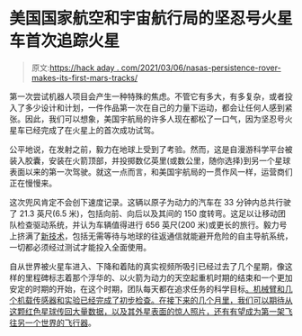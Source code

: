 # 美国国家航空和宇宙航行局的坚忍号火星车首次追踪火星

> 原文:[https://hack aday . com/2021/03/06/nasas-persistence-rover-makes-its-first-mars-tracks/](https://hackaday.com/2021/03/06/nasas-perseverance-rover-makes-its-first-martian-tracks/)

第一次尝试机器人项目会产生一种特殊的焦虑。不管它有多大，有多复杂，或者投入了多少设计和计划，一件作品第一次在自己的力量下运动，都会让任何人感到紧张。因此，我们可以想象，美国宇航局的许多人现在都松了一口气，因为坚忍号火星车已经完成了在火星上的首次成功试驾。

公平地说，在发射之前，毅力在地球上受到了考验。然而，这是自漫游科学平台被装入胶囊，安装在火箭顶部，并投掷数亿英里(或数公里，随你选择)到另一个星球表面以来的第一次驾驶。就这一点而言，和美国宇航局的一贯作风一样，运营商们正在慢慢来。

这次兜风肯定不会创下速度记录。这辆以原子为动力的汽车在 33 分钟内总共行驶了 21.3 英尺(6.5 米)，包括向前、向后以及其间的 150 度转弯。这足以让移动团队检查驱动系统，并认为车辆值得进行 656 英尺(200 米)或更长的旅行。毅力号上挤满了[新技术](https://mars.nasa.gov/files/mars2020/Mars2020_Fact_Sheet.pdf)，包括无需等待与地球的往返通信就能避开危险的自主导航系统，一切都必须经过测试才能投入全面使用。

自从世界被火星车进入、下降和着陆的真实视频所吸引已经过去了几个星期，像这样的里程碑标志着那个浮华的、以火箭为动力的天空起重机时期的结束和一个更加安定的时期的开始，在这个时期，团队每天都在追求任务的科学目标[。机械臂和几个机载传感器和实验已经完成了初步检查。在接下来的几个月里，我们可以期待从这颗红色星球传回大量数据，以及其外星表面的惊人照片，还有有望成为第一架飞往另一个世界的](https://mars.nasa.gov/mars2020/mission/science/)[飞行器](https://hackaday.com/2021/02/20/a-look-at-the-risky-tech-in-nasas-martian-helicopter/)。